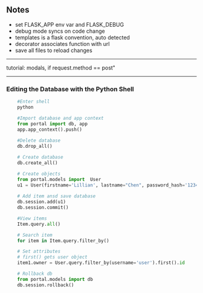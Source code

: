 ## Notes

- set FLASK_APP env var and FLASK_DEBUG
- debug mode syncs on code change
- templates is a flask convention, auto detected
- decorator associates function with url
- save all files to reload changes

---

tutorial: modals, if request.method == post"

---

### Editing the Database with the Python Shell

```bash
    #Enter shell
    python
```
```python
    #Import database and app context
    from portal import db, app
    app.app_context().push()
    
    #Delete database
    db.drop_all()

    # Create database
    db.create_all()

    # Create objects
    from portal.models import  User
    u1 = User(firstname='Lillian', lastname="Chen", password_hash='1234', email_address='lchen45@uncc.edu')
    
    # Add item ansd save database
    db.session.add(u1)
    db.session.commit()

    #View items
    Item.query.all()

    # Search item
    for item in Item.query.filter_by()

    # Set attributes
    # first() gets user object
    item1.owner = User.query.filter_by(username='user').first().id

    # Rollback db
    from portal.models import db
    db.session.rollback()
```

